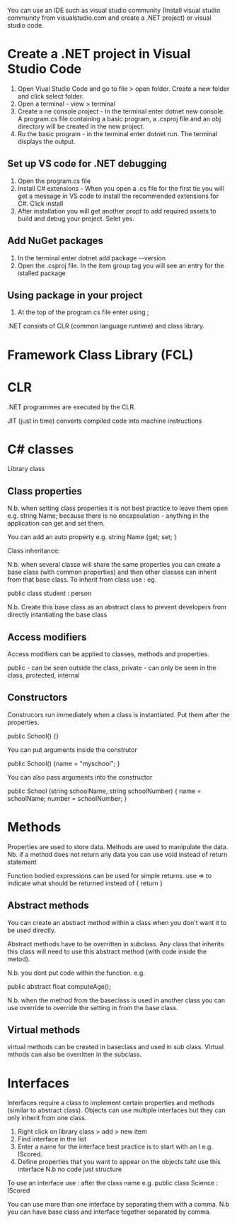 You can use an IDE such as visual studio community (Install visual studio community from visualstudio.com and create a .NET project) or visual studio code.

Create a .NET project in Visual Studio Code
============================================

1. Open Viual Studio Code and go to file > open folder. Create a new folder and click select folder.
2. Open a terminal - view > terminal
3. Create a ne console project - In the terminal enter dotnet new console. A program.cs file containing a basic program, a <foldername>.csproj file and an obj directory will be created in the new project.
4. Ru the basic program - in the terminal enter dotnet run. The terminal displays the output.
  
Set up VS code for .NET debugging
-----------------------------------
1. Open the program.cs file
2. Install C# extensions - When you open a .cs file for the first tie you will get a message in VS code to install the recommended extensions for C#. Click install
3. After installation you will get another propt to add required assets to build and debug your project. Selet yes.

Add NuGet packages
------------------
1. In the terminal enter dotnet add package <name> --version <version>
  2. Open the <foldername>.csproj file. In the item group tag you will see an entry for the istalled package
  
Using package in your project
------------------------------
1. At the top of the program.cs file enter using <projectname>;

.NET consists of CLR (common language runtime) and class library.

Framework Class Library (FCL)
=============================

CLR
===
.NET programmes are executed by the CLR.

JIT (just in time) converts compiled code into machine instructions

C# classes
==========
Library class

Class properties
------------------
N.b. when setting class properties it is not best practice to leave them open e.g. string Name; because there is no encapsulation - anything in the application can get and set them.

You can add an auto property e.g. string Name {get; set; }

Class inheritance:

N.b. when several classe will share the same properties you can create a base class (with common properties) and then other classes can inherit from that base class. To inherit from class use : eg.

public class student : person

N.b. Create this base class as an abstract class to prevent developers from directly intantiating the base class

Access modifiers
----------------

Access modifiers can be applied to classes, methods and properties.

public - can be seen outside the class, private - can only be seen in the class, protected, internal

Constructors
----------------

Construcors run immediately when a class is instantiated. Put them after the properties.

public School() {}

You can put arguments inside the construtor

public School() {name = "myschool"; }

You can also pass arguments into the constructor

public School (string schoolName, string schoolNumber) {
name = schoolName;
number = schoolNumber;
}

Methods
=======
Properties are used to store data. Methods are used to manipulate the data.
Nb. if a method does not return any data you can use void instead of return statement

Function bodied expressions can be used for simple returns. use => to indicate what should be returned instead of { return }

Abstract methods
----------------
You can create an abstract method within a class when you don't want it to be used directly. 

Abstract methods have to be overritten in subclass. Any class that inherits this class will need to use this abstract method (with code inside the metod).

N.b. you dont put code within the function. e.g.

public abstract float computeAge();

N.b. when the method from the baseclass is used in another class you can use override to override the setting in from the base class.

Virtual methods
----------------
 virtual methods can be created in baseclass and used in sub class. Virtual mthods can also be overritten in the subclass.
 
 Interfaces
 ============
 Interfaces require a class to implement certain properties and methods (similar to abstract class).  Objects can use multiple interfaces but they can only inherit from one class.
 
 1. Right click on library class > add > new item
 2. Find interface in the list
 3. Enter a name for the interface best practice is to start with an I e.g. IScored.
 4. Define properties that you want to appear on the objects taht use this interface N.b no code just structure
 
 To use an interface use : after the class name e.g. public class Science : IScored 
 
 You can use more than one interface by separating them with a comma.  N.b you can have base class and interface together separated by comma.




